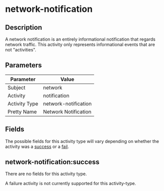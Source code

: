 network-notification
====================

Description
-----------
A network notification is an entirely informational notification that regards network traffic. This activity only represents informational events that are not "activities".

Parameters
----------
| Parameter     | Value                |
| ------------- | -------------------- |
| Subject       | network              |
| Activity      | notification         |
| Activity Type | network-notification |
| Pretty Name   | Network Notification |


Fields
------

The possible fields for this activity type will vary depending on whether the activity was a [success](#network-notificationsuccess) or a [fail](#network-notificationfail).


network-notification:success
----------------------------

There are no fields for this activity type.


A failure activity is not currently supported for this activity-type.